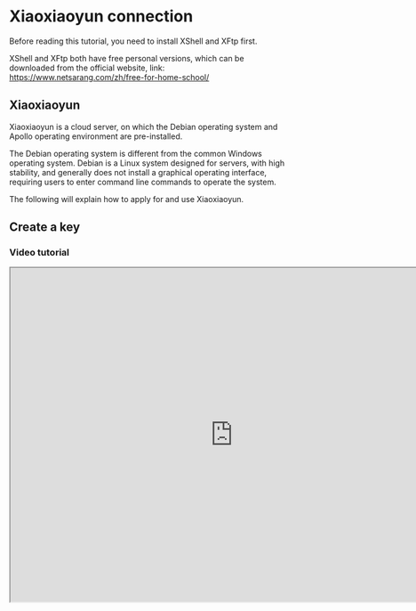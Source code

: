 # Xiaoxiaoyun connection 

Before reading this tutorial, you need to install XShell and XFtp first. 

XShell and XFtp both have free personal versions, which can be downloaded from the official website, link: https://www.netsarang.com/zh/free-for-home-school/ 

## Xiaoxiaoyun 

Xiaoxiaoyun is a cloud server, on which the Debian operating system and Apollo operating environment are pre-installed. 

The Debian operating system is different from the common Windows operating system. Debian is a Linux system designed for servers, with high stability, and generally does not install a graphical operating interface, requiring users to enter command line commands to operate the system. 

The following will explain how to apply for and use Xiaoxiaoyun. 

## Create a key 

### Video tutorial 

<iframe src="https://cc.163.com/act/m/daily/iframeplayer/?id=6180ffe7b8a81f8fa07ed443" height="600" width="800" allow="fullscreen" /> 

### Text tutorial 

Before applying for a server, you need to first prepare the RSA key used to connect to the server and set a password for it. The steps are as follows. 

1. Open XShell and find the menu bar. Click **Tools->New User Key Generation Wizard** in sequence 

<img src="./images/rsa-1.png" style="zoom:150%;" /> 

2. Select RSA as the key type, and the default length is 2048 bits 

![](./images/rsa-2.png) 

3. Enter a key name that is easy to distinguish and set a password for the key. This password needs to be remembered. If you lose it, you can only recreate the key and **cannot retrieve it**! 

![](./images/rsa-3.png) 

4. Click Finish to complete the key creation. 

5. Select the private key you just created, click Export, and enter the password in the dialog box. Store the private key file for the convenience of the subsequent Studio configuration. 

<img src="./images/rsa-6.png" style="zoom:200%;" /> 

6. The next step is to export the public key and upload it to the developer platform. Select the key you just created and click Properties. 

<img src="./images/rsa-4.png" style="zoom:200%;" /> 

7. Switch to the public key selection card, click Save as file, and upload it to the developer platform. 

<img src="./images/rsa-5.png" style="zoom:200%;" /> 
## Get whitelisted websites


Before accessing the development machine, you need to obtain the whitelist first. 

Open the browser and enter http://temp-white-list.mc.netease.com:9999/?machine=development machine IP address 

For example, if your development machine IP is 42.186.1.1, access the URL http://temp-white-list.mc.netease.com:9999/?machine=42.186.1.1 in the browser 

The effect after access is as follows, and you can connect to the server later. 

![](./images/white-1.png) 

## Private key usage 

### Video tutorial 

<iframe src="https://cc.163.com/act/m/daily/iframeplayer/?id=6180ffa948e2749089200cba" height="600" width="800" allow="fullscreen" /> 

### SSH 

SSH connection is one of the main ways to remotely connect to and manage Linux servers. The following will introduce the basic usage of XShell to connect to Xiaoxiao Cloud. 

1. Click the New button in the upper left corner of XShell. 

<img src="./images/ssh-1.png" style="zoom:150%;" /> 

2. Enter the development machine address and port in the pop-up interface. The name is only used for distinction and can be entered arbitrarily. 

<img src="./images/ssh-2.png" style="zoom:150%;" /> 

3. In the tree menu on the left, find **Connection->User Authentication**. Fill in the user name, uncheck **Password** in the method, check and select **Public Key**. 

<img src="./images/ssh-3.png" style="zoom:150%;" /> 

4. Click Settings, select the user key created previously, and enter the password. 

<img src="./images/ssh-4.png" style="zoom:150%;" /> 

5. Click OK, double-click the connection just created in the list on the left, and you can log in to the server via SSH. If it is the first time to log in, you need to accept the host key, click Accept and Save. 

<img src="./images/ssh-5.png" style="zoom:150%;" /> 

The above is only the operation of XShell, and the same is true for XFtp. The difference is that XShell accesses the server command line console, while XFtp accesses the server file directory. 

The figure below is a schematic diagram of XFtp after connection. 

![](./images/ssh-6.png) 

### Studio 

The following will introduce how to configure the private key in Studio.


1. Log in to Studio, and in **New**, select **Bedrock Edition Network Server**. Create a server of any type. This tutorial uses a blank network server as an example. 

2. Select the private key file exported in XShell before and fill in the password. 

<img src="./images/studio-1.png" style="zoom:200%;" /> 

3. Scroll to the bottom of **Server Settings** and fill in the development machine IP address in the text box of the machine list. If the configuration is correct and there is a whitelist, the **Finish** button will light up. Click Finish to complete the configuration. 

<img src="./images/studio-2.png" style="zoom:200%;" /> 


